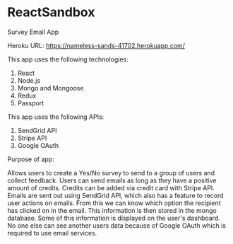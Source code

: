 # ReactSandbox
Survey Email App

Heroku URL:
https://nameless-sands-41702.herokuapp.com/


This app uses the following technologies:
 1. React
 2. Node.js
 3. Mongo and Mongoose
 4. Redux
 5. Passport
 
 This app uses the following APIs:
 1. SendGrid API
 2. Stripe API
 3. Google OAuth
 
 
 Purpose of app:
 
 Allows users to create a Yes/No survey to send to a group of users and collect feedback. Users can send emails as long as they have a
 positive amount of credits. Credits can be added via credit card with Stripe API. Emails are sent out using SendGrid API, which also
 has a feature to record user actions on emails. From this we can know which option the recipient has clicked on in the email. This
 information is then stored in the mongo database. Some of this information is displayed on the user's dashboard. No one else can see
 another users data because of Google OAuth which is required to use email services.
